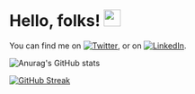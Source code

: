 # Hello, folks! <img src="https://raw.githubusercontent.com/MartinHeinz/MartinHeinz/master/wave.gif" width="30px">
<!-- Actual text -->

You can find me on [![Twitter][1.2]][1], or on [![LinkedIn][2.2]][2].

<!-- Icons -->

[1.2]: http://i.imgur.com/wWzX9uB.png (twitter icon without padding)
[2.2]: https://raw.githubusercontent.com/MartinHeinz/MartinHeinz/master/linkedin-3-16.png (LinkedIn icon without padding)

<!-- Links to your social media accounts -->

[1]: https://twitter.com/AartiKhankul
[2]: https://www.linkedin.com/in/aarti-khankul-2a562719b/

![Anurag's GitHub stats](https://github-readme-stats.vercel.app/api?username=Aarti3530&show_icons=true&theme=radical)

[![GitHub Streak](http://github-readme-streak-stats.herokuapp.com?user=Aarti3530&theme=radical&date_format=M%20j%5B%2C%20Y%5D)](https://git.io/streak-stats)
